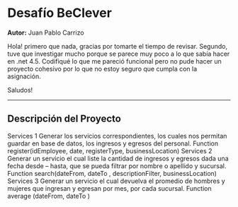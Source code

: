 # Desafío BeClever

**Autor:** Juan Pablo Carrizo

Hola! primero que nada, gracias por tomarte el tiempo de revisar. 
Segundo, tuve que investigar mucho porque se parece muy poco a lo que sabía hacer 
en .net 4.5.
Codifiqué lo que me pareció funcional pero no pude hacer un proyecto cohesivo por lo que no estoy seguro
que cumpla con la asignación.

Saludos!


---

## Descripción del Proyecto

Services 1
Generar los servicios correspondientes, los cuales nos permitan guardar en base
de datos, los ingresos y egresos del personal.
Function register(idEmployee, date, registerType, businessLocation)
Services 2
Generar un servicio el cual liste la cantidad de ingresos y egresos dada una fecha
desde – hasta, que se pueda filtrar por nombre o apellido y sucursal.
Function search(dateFrom, dateTo , descriptionFilter,
businessLocation)
Services 3
Generar un servicio el cual devuelva el promedio de hombres y mujeres que
ingresan y egresan por mes, por cada sucursal.
Function average (dateFrom, dateTo )


